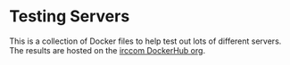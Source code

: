# Testing Servers
This is a collection of Docker files to help test out lots of different servers. The results are hosted on the [irccom DockerHub org](https://hub.docker.com/u/irccom).
